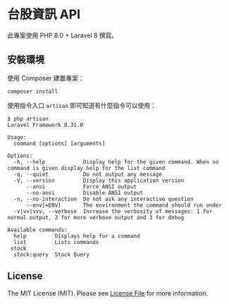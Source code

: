 # 台股資訊 API

此專案使用 PHP 8.0 + Laravel 8 撰寫。

## 安裝環境

使用 Composer 建置專案：

```
composer install
```

使用指令入口 `artisan` 即可知道有什麼指令可以使用：

```
$ php artisan
Laravel Framework 8.31.0

Usage:
  command [options] [arguments]

Options:
  -h, --help            Display help for the given command. When no command is given display help for the list command
  -q, --quiet           Do not output any message
  -V, --version         Display this application version
      --ansi            Force ANSI output
      --no-ansi         Disable ANSI output
  -n, --no-interaction  Do not ask any interactive question
      --env[=ENV]       The environment the command should run under
  -v|vv|vvv, --verbose  Increase the verbosity of messages: 1 for normal output, 2 for more verbose output and 3 for debug

Available commands:
  help         Displays help for a command
  list         Lists commands
 stock
  stock:query  Stock Query
```

## License

The MIT License (MIT). Please see [License File](LICENSE) for more information.
